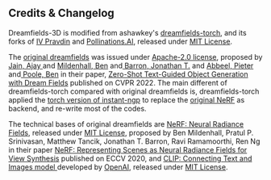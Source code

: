 ## Credits & Changelog
Dreamfields-3D is modified from ashawkey's [dreamfields-torch](https://github.com/ashawkey/dreamfields-torch), and its forks of [IV Pravdin](https://github.com/ivpravdin) and
[Pollinations.AI](https://github.com/pollinations), released under [MIT License](https://github.com/ashawkey/dreamfields-torch/blob/main/LICENSE).

The [original dreamfields](https://ajayj.com/dreamfields) was issued under [Apache-2.0 license](https://github.com/google-research/google-research/blob/master/LICENSE), proposed by [Jain, Ajay ](https://ajayj.com/)and [Mildenhall, Ben](https://bmild.github.io/) and[ Barron, Jonathan T.](https://jonbarron.info/) and [Abbeel, Pieter](https://people.eecs.berkeley.edu/~pabbeel/) and[ Poole, Ben](https://cs.stanford.edu/~poole/) in their paper, [Zero-Shot Text-Guided Object Generation with Dream Fields](https://arxiv.org/abs/2112.01455) published on CVPR 2022. The main different of dreamfields-torch compared with original dreamfields is,  dreamfields-torch applied the [torch version of instant-ngp](https://github.com/ashawkey/torch-ngp) to replace the [original NeRF](https://github.com/bmild/nerf) as backend, and re-write most of the codes.

The technical bases of original dreamfields are [NeRF: Neural Radiance Fields](https://github.com/bmild/nerf), released under [MIT License](https://github.com/bmild/nerf/blob/master/LICENSE), proposed by Ben Mildenhall, Pratul P. Srinivasan, Matthew Tancik, Jonathan T. Barron, Ravi Ramamoorthi, Ren Ng in their paper [NeRF: Representing Scenes as Neural Radiance Fields for View Synthesis](https://arxiv.org/abs/2003.08934) published on ECCV 2020, and [CLIP: Connecting Text and Images model ](https://openai.com/blog/clip/)developed by [OpenAI](https://openai.com/), released under [MIT License](https://github.com/openai/CLIP/blob/main/LICENSE).
